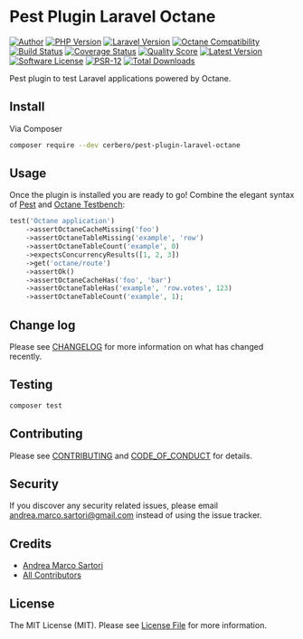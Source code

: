 # Pest Plugin Laravel Octane

[![Author][ico-author]][link-author]
[![PHP Version][ico-php]][link-php]
[![Laravel Version][ico-laravel]][link-laravel]
[![Octane Compatibility][ico-octane]][link-octane]
[![Build Status][ico-actions]][link-actions]
[![Coverage Status][ico-scrutinizer]][link-scrutinizer]
[![Quality Score][ico-code-quality]][link-code-quality]
[![Latest Version][ico-version]][link-packagist]
[![Software License][ico-license]](LICENSE.md)
[![PSR-12][ico-psr12]][link-psr12]
[![Total Downloads][ico-downloads]][link-downloads]

Pest plugin to test Laravel applications powered by Octane.


## Install

Via Composer

``` bash
composer require --dev cerbero/pest-plugin-laravel-octane
```

## Usage

Once the plugin is installed you are ready to go! Combine the elegant syntax of [Pest](https://pestphp.com/docs/writing-tests) and [Octane Testbench](https://github.com/cerbero90/octane-testbench#usage):

```php
test('Octane application')
    ->assertOctaneCacheMissing('foo')
    ->assertOctaneTableMissing('example', 'row')
    ->assertOctaneTableCount('example', 0)
    ->expectsConcurrencyResults([1, 2, 3])
    ->get('octane/route')
    ->assertOk()
    ->assertOctaneCacheHas('foo', 'bar')
    ->assertOctaneTableHas('example', 'row.votes', 123)
    ->assertOctaneTableCount('example', 1);
```

## Change log

Please see [CHANGELOG](CHANGELOG.md) for more information on what has changed recently.

## Testing

``` bash
composer test
```

## Contributing

Please see [CONTRIBUTING](CONTRIBUTING.md) and [CODE_OF_CONDUCT](CODE_OF_CONDUCT.md) for details.

## Security

If you discover any security related issues, please email andrea.marco.sartori@gmail.com instead of using the issue tracker.

## Credits

- [Andrea Marco Sartori][link-author]
- [All Contributors][link-contributors]

## License

The MIT License (MIT). Please see [License File](LICENSE.md) for more information.

[ico-author]: https://img.shields.io/static/v1?label=author&message=cerbero90&color=50ABF1&logo=twitter&style=flat-square
[ico-php]: https://img.shields.io/packagist/php-v/cerbero/pest-plugin-laravel-octane?color=%234F5B93&logo=php&style=flat-square
[ico-laravel]: https://img.shields.io/static/v1?label=laravel&message=%E2%89%A58.0&color=ff2d20&logo=laravel&style=flat-square
[ico-octane]: https://img.shields.io/static/v1?label=octane&message=compatible&color=ff2d20&logo=laravel&style=flat-square
[ico-version]: https://img.shields.io/packagist/v/cerbero/pest-plugin-laravel-octane.svg?label=version&style=flat-square
[ico-actions]: https://img.shields.io/github/workflow/status/cerbero90/pest-plugin-laravel-octane/build?style=flat-square&logo=github
[ico-license]: https://img.shields.io/badge/license-MIT-brightgreen.svg?style=flat-square
[ico-psr12]: https://img.shields.io/static/v1?label=compliance&message=PSR-12&color=blue&style=flat-square
[ico-scrutinizer]: https://img.shields.io/scrutinizer/coverage/g/cerbero90/pest-plugin-laravel-octane.svg?style=flat-square&logo=scrutinizer
[ico-code-quality]: https://img.shields.io/scrutinizer/g/cerbero90/pest-plugin-laravel-octane.svg?style=flat-square&logo=scrutinizer
[ico-downloads]: https://img.shields.io/packagist/dt/cerbero/pest-plugin-laravel-octane.svg?style=flat-square

[link-author]: https://twitter.com/cerbero90
[link-php]: https://www.php.net
[link-laravel]: https://laravel.com
[link-octane]: https://github.com/laravel/octane
[link-packagist]: https://packagist.org/packages/cerbero/pest-plugin-laravel-octane
[link-actions]: https://github.com/cerbero90/pest-plugin-laravel-octane/actions?query=workflow%3Abuild
[link-psr12]: https://www.php-fig.org/psr/psr-12/
[link-scrutinizer]: https://scrutinizer-ci.com/g/cerbero90/pest-plugin-laravel-octane/code-structure
[link-code-quality]: https://scrutinizer-ci.com/g/cerbero90/pest-plugin-laravel-octane
[link-downloads]: https://packagist.org/packages/cerbero/pest-plugin-laravel-octane
[link-contributors]: ../../contributors

